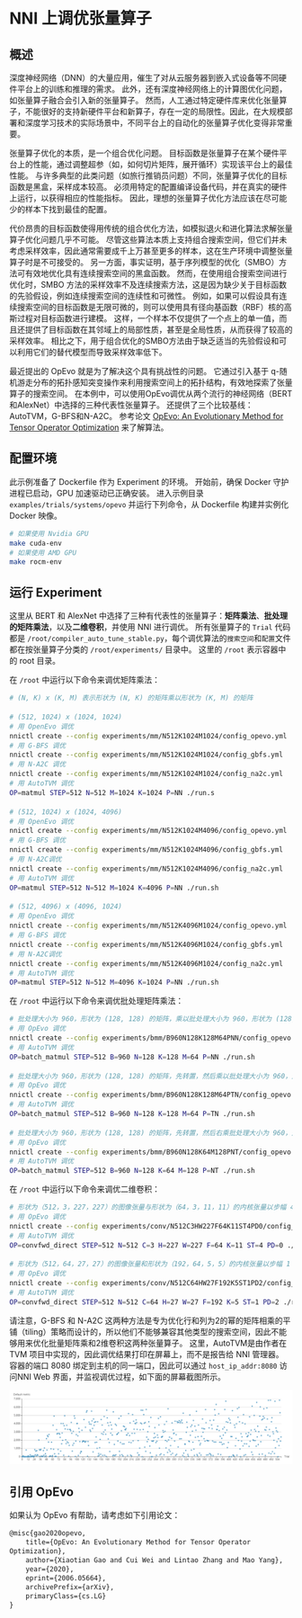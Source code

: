 # NNI 上调优张量算子

## 概述

深度神经网络（DNN）的大量应用，催生了对从云服务器到嵌入式设备等不同硬件平台上的训练和推理的需求。 此外，还有深度神经网络上的计算图优化问题，如张量算子融合会引入新的张量算子。 然而，人工通过特定硬件库来优化张量算子，不能很好的支持新硬件平台和新算子，存在一定的局限性。因此，在大规模部署和深度学习技术的实际场景中，不同平台上的自动化的张量算子优化变得非常重要。

张量算子优化的本质，是一个组合优化问题。 目标函数是张量算子在某个硬件平台上的性能，通过调整超参（如，如何切片矩阵，展开循环）实现该平台上的最佳性能。 与许多典型的此类问题（如旅行推销员问题）不同，张量算子优化的目标函数是黑盒，采样成本较高。 必须用特定的配置编译设备代码，并在真实的硬件上运行，以获得相应的性能指标。 因此，理想的张量算子优化方法应该在尽可能少的样本下找到最佳的配置。

代价昂贵的目标函数使得用传统的组合优化方法，如模拟退火和进化算法求解张量算子优化问题几乎不可能。 尽管这些算法本质上支持组合搜索空间，但它们并未考虑采样效率，因此通常需要成千上万甚至更多的样本，这在生产环境中调整张量算子时是不可接受的。 另一方面，事实证明，基于序列模型的优化（SMBO）方法可有效地优化具有连续搜索空间的黑盒函数。 然而，在使用组合搜索空间进行优化时，SMBO 方法的采样效率不及连续搜索方法，这是因为缺少关于目标函数的先验假设，例如连续搜索空间的连续性和可微性。 例如，如果可以假设具有连续搜索空间的目标函数是无限可微的，则可以使用具有径向基函数（RBF）核的高斯过程对目标函数进行建模。 这样，一个样本不仅提供了一个点上的单一值，而且还提供了目标函数在其邻域上的局部性质，甚至是全局性质，从而获得了较高的采样效率。 相比之下，用于组合优化的SMBO方法由于缺乏适当的先验假设和可以利用它们的替代模型而导致采样效率低下。

最近提出的 OpEvo 就是为了解决这个具有挑战性的问题。 它通过引入基于 q-随机游走分布的拓扑感知突变操作来利用搜索空间上的拓扑结构，有效地探索了张量算子的搜索空间。 在本例中，可以使用OpEvo调优从两个流行的神经网络（BERT和AlexNet）中选择的三种代表性张量算子。 还提供了三个比较基线：AutoTVM，G-BFS和N-A2C。 参考论文 [OpEvo: An Evolutionary Method for Tensor Operator Optimization](https://arxiv.org/abs/2006.05664) 来了解算法。

## 配置环境

此示例准备了 Dockerfile 作为 Experiment 的环境。 开始前，确保 Docker 守护进程已启动，GPU 加速驱动已正确安装。 进入示例目录 `examples/trials/systems/opevo` 并运行下列命令，从 Dockerfile 构建并实例化 Docker 映像。
```bash
# 如果使用 Nvidia GPU
make cuda-env
# 如果使用 AMD GPU
make rocm-env
```

## 运行 Experiment

这里从 BERT 和 AlexNet 中选择了三种有代表性的张量算子：**矩阵乘法**、**批处理的矩阵乘法**，以及**二维卷积**，并使用 NNI 进行调优。 所有张量算子的 `Trial` 代码都是 `/root/compiler_auto_tune_stable.py`，每个调优算法的`搜索空间`和`配置`文件都在按张量算子分类的 `/root/experiments/` 目录中。 这里的 `/root` 表示容器中的 root 目录。

在 `/root` 中运行以下命令来调优矩阵乘法：
```bash
# (N, K) x (K, M) 表示形状为 (N, K) 的矩阵乘以形状为 (K, M) 的矩阵

# (512, 1024) x (1024, 1024)
# 用 OpenEvo 调优
nnictl create --config experiments/mm/N512K1024M1024/config_opevo.yml
# 用 G-BFS 调优
nnictl create --config experiments/mm/N512K1024M1024/config_gbfs.yml
# 用 N-A2C 调优
nnictl create --config experiments/mm/N512K1024M1024/config_na2c.yml
# 用 AutoTVM 调优
OP=matmul STEP=512 N=512 M=1024 K=1024 P=NN ./run.s

# (512, 1024) x (1024, 4096)
# 用 OpenEvo 调优
nnictl create --config experiments/mm/N512K1024M4096/config_opevo.yml
# 用 G-BFS 调优
nnictl create --config experiments/mm/N512K1024M4096/config_gbfs.yml
# 用 N-A2C调优
nnictl create --config experiments/mm/N512K1024M4096/config_na2c.yml
# 用 AutoTVM 调优
OP=matmul STEP=512 N=512 M=1024 K=4096 P=NN ./run.sh

# (512, 4096) x (4096, 1024)
# 用 OpenEvo 调优
nnictl create --config experiments/mm/N512K4096M1024/config_opevo.yml
# 用 G-BFS 调优
nnictl create --config experiments/mm/N512K4096M1024/config_gbfs.yml
# 用 N-A2C调优
nnictl create --config experiments/mm/N512K4096M1024/config_na2c.yml
# 用 AutoTVM 调优
OP=matmul STEP=512 N=512 M=4096 K=1024 P=NN ./run.sh
```

在 `/root` 中运行以下命令来调优批处理矩阵乘法：
```bash
# 批处理大小为 960，形状为 (128, 128) 的矩阵，乘以批处理大小为 960，形状为 (128, 64) 的矩阵
# 用 OpEvo 调优
nnictl create --config experiments/bmm/B960N128K128M64PNN/config_opevo.yml
# 用 AutoTVM 调优
OP=batch_matmul STEP=512 B=960 N=128 K=128 M=64 P=NN ./run.sh

# 批处理大小为 960，形状为 (128, 128) 的矩阵，先转置，然后乘以批处理大小为 960，形状为 (128, 64) 的矩阵
# 用 OpEvo 调优
nnictl create --config experiments/bmm/B960N128K128M64PTN/config_opevo.yml
# 用 AutoTVM 调优
OP=batch_matmul STEP=512 B=960 N=128 K=128 M=64 P=TN ./run.sh

# 批处理大小为 960，形状为 (128, 128) 的矩阵，先转置，然后右乘批处理大小为 960，形状为 (128, 64) 的矩阵
# 用 OpEvo 调优
nnictl create --config experiments/bmm/B960N128K64M128PNT/config_opevo.yml
# 用 AutoTVM 调优
OP=batch_matmul STEP=512 B=960 N=128 K=64 M=128 P=NT ./run.sh
```

在 `/root` 中运行以下命令来调优二维卷积：
```bash
# 形状为（512，3，227，227）的图像张量与形状为（64，3，11，11）的内核张量以步幅 4 和填充 0 卷积
# 用 OpEvo 调优
nnictl create --config experiments/conv/N512C3HW227F64K11ST4PD0/config_opevo.yml
# 用 AutoTVM 调优
OP=convfwd_direct STEP=512 N=512 C=3 H=227 W=227 F=64 K=11 ST=4 PD=0 ./run.sh

# 形状为（512，64，27，27）的图像张量和形状为（192，64，5，5）的内核张量以步幅 1 和填充 2 卷积
# 用 OpEvo 调优
nnictl create --config experiments/conv/N512C64HW27F192K5ST1PD2/config_opevo.yml
# 用 AutoTVM 调优
OP=convfwd_direct STEP=512 N=512 C=64 H=27 W=27 F=192 K=5 ST=1 PD=2 ./run.sh
```

请注意，G-BFS 和 N-A2C 这两种方法是专为优化行和列为2的幂的矩阵相乘的平铺（tiling）策略而设计的，所以他们不能够兼容其他类型的搜索空间，因此不能够用来优化批量矩阵乘和2维卷积这两种张量算子。 这里，AutoTVM是由作者在 TVM 项目中实现的，因此调优结果打印在屏幕上，而不是报告给 NNI 管理器。 容器的端口 8080 绑定到主机的同一端口，因此可以通过 `host_ip_addr:8080` 访问NNI Web 界面，并监视调优过程，如下面的屏幕截图所示。

<img src="../../../examples/trials/systems/opevo/screenshot.png" />

## 引用 OpEvo

如果认为 OpEvo 有帮助，请考虑如下引用论文：
```
@misc{gao2020opevo,
    title={OpEvo: An Evolutionary Method for Tensor Operator Optimization},
    author={Xiaotian Gao and Cui Wei and Lintao Zhang and Mao Yang},
    year={2020},
    eprint={2006.05664},
    archivePrefix={arXiv},
    primaryClass={cs.LG}
}
```
